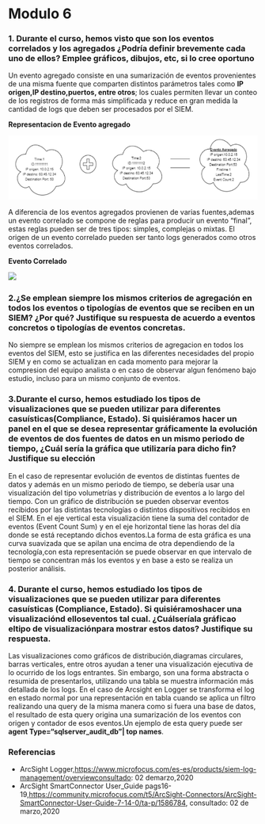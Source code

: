 # Modulo 6

### 1. Durante el curso, hemos visto que son los eventos correlados y los agregados ¿Podría definir brevemente cada uno de ellos? Emplee gráficos, dibujos, etc, si lo cree oportuno

Un evento agregado consiste en una sumarización de eventos provenientes de una misma fuente que comparten distintos parámetros tales  como **IP origen,IP destino,puertos, entre otros**; los cuales  permiten llevar un conteo de los registros de forma más simplificada y reduce en gran medida la cantidad de logs que deben ser procesados por el SIEM.

**Representacion de Evento agregado**

![](/images/modulo6/agregado.PNG)

A diferencia de los eventos agregados provienen de varias fuentes,ademas un evento correlado se compone de reglas para producir un evento “final”, estas reglas pueden ser de tres tipos: simples, complejas o mixtas. El origen de un evento correlado pueden ser tanto logs generados como otros eventos correlados.

**Evento Correlado**

![](/images/modulo6/correlado.PNG)

### 2.¿Se emplean siempre los mismos criterios de agregación en todos los eventos o tipologías de eventos que se reciben en un SIEM? ¿Por qué? Justifique su respuesta de acuerdo a eventos concretos o tipologías de eventos concretas.

No siempre se emplean los mismos criterios de agregacion en todos los eventos del SIEM, esto se justifica en las diferentes necesidades del propio SIEM y en como se actualizan en cada momento  para mejorar la compresion del equipo analista o en caso de observar algun fenómeno bajo estudio, incluso para un mismo conjunto de eventos.

### 3.Durante el  curso, hemos estudiado los tipos de visualizaciones que se pueden utilizar para diferentes casuísticas(Compliance, Estado). Si quisiéramos hacer un panel en el que se desea representar gráficamente la evolución de eventos de dos fuentes de datos en un mismo periodo de tiempo, ¿Cuál sería la gráfica que utilizaría para dicho fin? Justifique su elección

En el caso de representar evolución de eventos de distintas fuentes de datos y además en un mismo periodo de tiempo, se debería usar una visualización del tipo volumetrías y distribución de eventos a lo largo del tiempo. Con un gráfico de distribución se pueden observar eventos recibidos por las distintas tecnologías o distintos dispositivos recibidos en el SIEM. En el eje vertical esta visualización tiene la suma del contador de eventos (Event Count Sum) y en el eje horizontal  tiene las horas del día donde se está receptando dichos eventos.La forma de esta gráfica es una curva suavizada que se apilan una encima de otra dependiendo de la tecnología,con esta representación se puede observar en que intervalo de tiempo se concentran más los eventos y en base a esto se realiza un posterior análisis.

### 4. Durante  el  curso, hemos  estudiado  los  tipos  de  visualizaciones  que  se  pueden utilizar  para  diferentes casuísticas  (Compliance,  Estado).  Si quisiéramoshacer una visualizaciónd elloseventos  tal  cual. ¿Cuálseríala gráficao  eltipo  de visualizaciónpara mostrar estos datos? Justifique su respuesta.

Las visualizaciones como gráficos de distribución,diagramas circulares, barras verticales, entre otros ayudan a tener una visualización ejecutiva de lo ocurrido de los logs entrantes. Sin embargo, son una forma abstracta o resumida de presentarlos, utilizando una tabla se muestra información más detallada de los logs. En el  caso de Arcsight en Logger se transforma el log en estado normal por una representación en tabla cuando se aplica un filtro realizando una query de la misma manera como si fuera una base de datos, el resultado de esta query origina una sumarización de los eventos con origen y contador de esos eventos.Un ejemplo de esta query puede ser **agent Type=“sqlserver_audit_db”| top names**.

### Referencias

+ ArcSight Logger,https://www.microfocus.com/es-es/products/siem-log-management/overviewconsultado: 02 demarzo,2020
+ ArcSight SmartConnector User_Guide pags16-19,https://community.microfocus.com/t5/ArcSight-Connectors/ArcSight-SmartConnector-User-Guide-7-14-0/ta-p/1586784, consultado: 02 de marzo,2020



